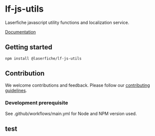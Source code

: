 # lf-js-utils

Laserfiche javascript utility functions and localization service.

[Documentation](https://unpkg.com/@laserfiche/lf-js-utils@3/dist/doc/index.html)

## Getting started

`npm install @laserfiche/lf-js-utils`

## Contribution

We welcome contributions and feedback. Please follow our [contributing guidelines](https://github.com/Laserfiche/lf-js-utils/blob/main/CONTRIBUTING.md).

### Development prerequisite

See .github/workflows/main.yml for Node and NPM version used.

## test

